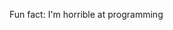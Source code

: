  Fun fact: I'm horrible at programming

<!---
Lobotomis/Lobotomis is a ✨ special ✨ repository because its `README.md` (this file) appears on your GitHub profile.
You can click the Preview link to take a look at your changes.
--->
